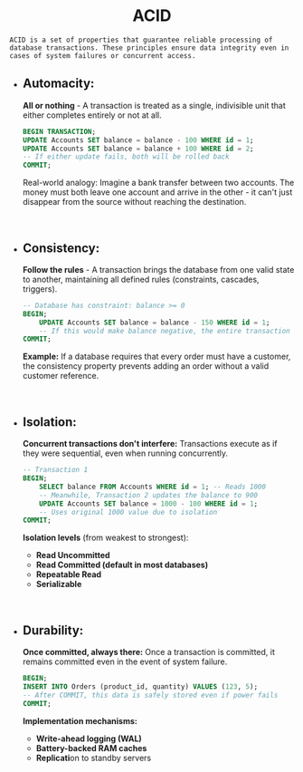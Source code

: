 # <center>ACID</center>
    ACID is a set of properties that guarantee reliable processing of database transactions. These principles ensure data integrity even in cases of system failures or concurrent access.

* ## **Automacity:**  
    **All or nothing** - A transaction is treated as a single, indivisible unit that either completes entirely or not at all.

    ```sql
    BEGIN TRANSACTION;
    UPDATE Accounts SET balance = balance - 100 WHERE id = 1;
    UPDATE Accounts SET balance = balance + 100 WHERE id = 2;
    -- If either update fails, both will be rolled back
    COMMIT;
    ```

    Real-world analogy: Imagine a bank transfer between two accounts. The money must both leave one account and arrive in the other - it can't just disappear from the source without reaching the destination.

<br>

* ## **Consistency:**  
    **Follow the rules** - A transaction brings the database from one valid state to another, maintaining all defined rules (constraints, cascades, triggers).

    ```sql
    -- Database has constraint: balance >= 0
    BEGIN;
        UPDATE Accounts SET balance = balance - 150 WHERE id = 1;
        -- If this would make balance negative, the entire transaction is aborted
    COMMIT;
    ```

    **Example:** If a database requires that every order must have a customer, the consistency property prevents adding an order without a valid customer reference.

<br>

* ## **Isolation:**  
    **Concurrent transactions don't interfere:** Transactions execute as if they were sequential, even when running concurrently.

    ```sql
    -- Transaction 1
    BEGIN;
        SELECT balance FROM Accounts WHERE id = 1; -- Reads 1000
        -- Meanwhile, Transaction 2 updates the balance to 900
        UPDATE Accounts SET balance = 1000 - 100 WHERE id = 1; 
        -- Uses original 1000 value due to isolation
    COMMIT;
    ```

    **Isolation levels** (from weakest to strongest):
    * **Read Uncommitted**
    * **Read Committed (default in most databases)**
    * **Repeatable Read**
    * **Serializable**

<br>

* ## **Durability:**  
    **Once committed, always there:** Once a transaction is committed, it remains committed even in the event of system failure.

    ```sql
    BEGIN;
    INSERT INTO Orders (product_id, quantity) VALUES (123, 5);
    -- After COMMIT, this data is safely stored even if power fails
    COMMIT;
    ```

    **Implementation mechanisms:**
    * **Write-ahead logging (WAL)**
    * **Battery-backed RAM caches**
    * **Replicati**on to standby servers

<br>
